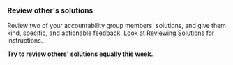 ### Review other's solutions

Review two of your accountability group members' solutions, and give them kind, specific, and actionable feedback. 
Look at [Reviewing Solutions](reviewing_solutions.md) for instructions. 

**Try to review others' solutions equally this week.**
